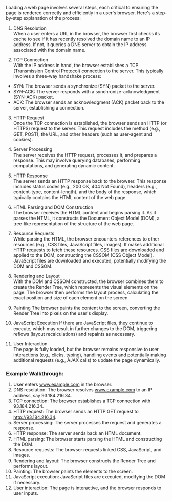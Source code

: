 Loading a web page involves several steps, each critical to ensuring the page is rendered correctly and efficiently in a user's browser. Here's a step-by-step explanation of the process:

1. DNS Resolution  
When a user enters a URL in the browser, the browser first checks its cache to see if it has recently resolved the domain name to an IP address. If not, it queries a DNS server to obtain the IP address associated with the domain name.

2. TCP Connection  
With the IP address in hand, the browser establishes a TCP (Transmission Control Protocol) connection to the server. This typically involves a three-way handshake process:
 - SYN: The browser sends a synchronize (SYN) packet to the server.
 - SYN-ACK: The server responds with a synchronize-acknowledgment (SYN-ACK) packet.
 - ACK: The browser sends an acknowledgment (ACK) packet back to the server, establishing a connection.

3. HTTP Request  
Once the TCP connection is established, the browser sends an HTTP (or HTTPS) request to the server. This request includes the method (e.g., GET, POST), the URL, and other headers (such as user-agent and cookies).

4. Server Processing  
The server receives the HTTP request, processes it, and prepares a response. This may involve querying databases, performing computations, and generating dynamic content.

5. HTTP Response  
The server sends an HTTP response back to the browser. This response includes status codes (e.g., 200 OK, 404 Not Found), headers (e.g., content-type, content-length), and the body of the response, which typically contains the HTML content of the web page.

6. HTML Parsing and DOM Construction  
The browser receives the HTML content and begins parsing it. As it parses the HTML, it constructs the Document Object Model (DOM), a tree-like representation of the structure of the web page.

7. Resource Requests  
While parsing the HTML, the browser encounters references to other resources (e.g., CSS files, JavaScript files, images). It makes additional HTTP requests to fetch these resources.
CSS files are downloaded and applied to the DOM, constructing the CSSOM (CSS Object Model).
JavaScript files are downloaded and executed, potentially modifying the DOM and CSSOM.

8. Rendering and Layout  
With the DOM and CSSOM constructed, the browser combines them to create the Render Tree, which represents the visual elements on the page.
The browser then performs the layout process, calculating the exact position and size of each element on the screen.

9. Painting
The browser paints the content to the screen, converting the Render Tree into pixels on the user's display.

10. JavaScript Execution
If there are JavaScript files, they continue to execute, which may result in further changes to the DOM, triggering reflows (layout recalculations) and repaints as necessary.

11. User Interaction  
The page is fully loaded, but the browser remains responsive to user interactions (e.g., clicks, typing), handling events and potentially making additional requests (e.g., AJAX calls) to update the page dynamically.


### Example Walkthrough:
1. User enters www.example.com in the browser.
2. DNS resolution: The browser resolves www.example.com to an IP address, say 93.184.216.34.
3. TCP connection: The browser establishes a TCP connection with 93.184.216.34.
4. HTTP request: The browser sends an HTTP GET request to http://93.184.216.34.
5. Server processing: The server processes the request and generates a response.
6. HTTP response: The server sends back an HTML document.
7. HTML parsing: The browser starts parsing the HTML and constructing the DOM.
8. Resource requests: The browser requests linked CSS, JavaScript, and images.
9. Rendering and layout: The browser constructs the Render Tree and performs layout.
10. Painting: The browser paints the elements to the screen.
11. JavaScript execution: JavaScript files are executed, modifying the DOM if necessary.
12. User interaction: The page is interactive, and the browser responds to user inputs.